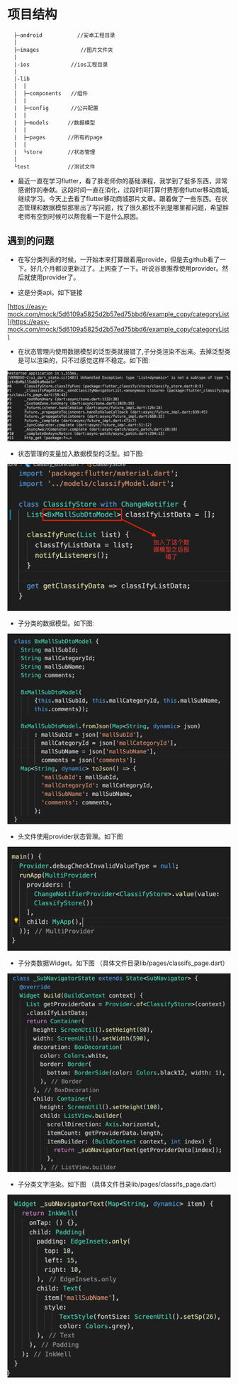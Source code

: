 # 项目结构
```
  ├─android           //安卓工程目录
  │
  ├─images             //图片文件夹
  |  
  |-ios             //ios工程目录
  |
  |-lib
  │  |
  │  ├─components   //组件
  │  |
  |  ├─config       //公共配置
  |  |
  |  ├─models      //数据模型
  |  |
  |  ├─pages       //所有的page
  |  |
  |  └store        //状态管理
  |
  └test            //测试文件
```

- 最近一直在学习flutter，看了胖老师你的基础课程，我学到了挺多东西，非常感谢你的奉献。这段时间一直在消化，过段时间打算付费那套flutter移动商城,继续学习。今天上去看了flutter移动商城那片文章。跟着做了一些东西。在状态管理和数据模型那里出了写问题，找了很久都找不到是哪里都问题，希望胖老师有空到时候可以帮我看一下是什么原因。

## 遇到的问题

- 在写分类列表的时候，一开始本来打算跟着用provide，但是去github看了一下。好几个月都没更新过了。上网查了一下。听说谷歌推荐使用provider。然后就使用provider了。

- 这是分类api。如下链接

[https://easy-mock.com/mock/5d6109a5825d2b57ed75bbd6/example_copy/categoryList](https://easy-mock.com/mock/5d6109a5825d2b57ed75bbd6/example_copy/categoryList)

- 在状态管理内使用数据模型的泛型类就报错了,子分类渲染不出来。去掉泛型类是可以渲染的，只不过感觉这样不稳定。如下图:

![报错](https://github.com/a393821466/flutter_basic/blob/master/images/0.png)

- 状态管理的变量加入数据模型的泛型。如下图:

![加入泛型类](https://github.com/a393821466/flutter_basic/blob/master/images/1.png)

- 子分类的数据模型。如下图:

![model类](https://github.com/a393821466/flutter_basic/blob/master/images/2.png)

- 头文件使用provider状态管理。如下图

![provider](https://github.com/a393821466/flutter_basic/blob/master/images/3.png)

- 子分类数据Widget。如下图 （具体文件目录lib/pages/classifs_page.dart）

![子分类](https://github.com/a393821466/flutter_basic/blob/master/images/4.png)

- 子分类文字渲染。如下图  （具体文件目录lib/pages/classifs_page.dart）

![文字渲染](https://github.com/a393821466/flutter_basic/blob/master/images/5.png)